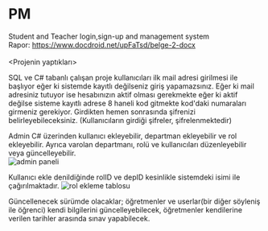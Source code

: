# PM
Student and Teacher login,sign-up and management system
<br> Rapor: https://www.docdroid.net/upFaTsd/belge-2-docx <br>
<br><Projenin yaptıkları> <br>

SQL ve C# tabanlı çalışan proje kullanıcıları ilk mail adresi girilmesi ile başlıyor eğer ki sistemde kayıtlı değilseniz giriş yapamazsınız.
Eğer ki mail adresiniz tutuyor ise hesabınızın aktif olması gerekmekte eğer ki aktif değilse sisteme kayıtlı adrese 8 haneli kod gitmekte kod'daki numaraları girmeniz gerekiyor.
Girdikten hemen sonrasında şifrenizi belirleyebileceksiniz.
(Kullanıcıların girdiği şifreler, şifrelenmektedir)


Admin C# üzerinden kullanıcı ekleyebilir, departman ekleyebilir ve rol ekleyebilir. Ayrıca varolan departmanı, rolü ve kullanıcıları düzenleyebilir veya güncelleyebilir.<br>
![admin paneli](https://i.imgur.com/fNOcvTd.png)

Kullanıcı ekle denildiğinde rolID ve depID kesinlikle sistemdeki isimi ile çağırılmaktadır.
![rol ekleme tablosu](https://i.imgur.com/uNzxgV8.png)



Güncellenecek sürümde olacaklar; öğretmenler ve userlar(bir diğer söyleniş ile öğrenci) kendi bilgilerini güncelleyebilecek, öğretmenler kendilerine verilen tarihler arasında sınav yapabilecek.

